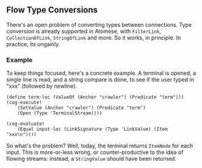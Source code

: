 Flow Type Conversions
---------------------
There's an open problem of converting types between connections.
Type conversion is already supported in Atomese, with `FilterLink`,
`CollectionOfLink`, `StringOfLink` and more. So it works, in principle.
In practice, its ungainly.

### Example
To keep things focused, here's a concrete example. A terminal is opened,
a single line is read, and a string compare is done, to see if the user
typed in "xxx" (followed by newline).
```
(define term-loc (ValueOf (Anchor "crawler") (Predicate "term")))
(cog-execute!
	(SetValue (Anchor "crawler") (Predicate "term")
	(Open (Type 'TerminalStream))))

(cog-evaluate!
	(Equal input-loc (LinkSignature (Type 'LinkValue) (Item "xxx\n"))))
```

So what's the problem? Well, today, the terminal returns `ItemNode`
for each input. This is more-or-less wrong, or counter-productive
to the idea of flowing streams: instead, a `StringValue` should have
been returned.
